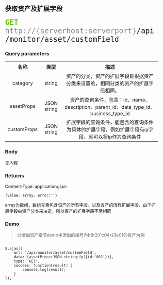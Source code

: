## 获取资产及扩展字段

<font face="Droid Sans Mono,monospace" size="5">
<font color="#61C000"><b>GET</b></font> <font color="#888">http://{serverhost:serverport}</font>/api/monitor/asset/customField
</font>


### Query parameters
<table>
    <tr>
        <th><b>名称</b></th>
        <th><b>类型</b></th>
        <th><b>描述</b></th>
    </tr>
    <tr align="center">
        <td>category</td>
        <td>string</td>
        <td>资产的分类，资产的扩展字段是根据资产分类来设置的，相同分类的资产的扩展字段相同。</td>
    </tr>
    <tr align="center">
        <td>assetProps</td>
        <td>JSON string</td>
        <td>资产的查询条件，包含：id、name、description、parent_id、data_type_id、business_type_id</td>
    </tr>
    <tr align="center">
        <td>customProps</td>
        <td>JSON string</td>
        <td>扩展字段的查询条件，能包含的查询条件为具体的扩展字段，例如扩展字段有ip字段，就可以将ip作为查询条件</td>
    </tr>
</table>

### Body
无内容

### Returns
Content-Type: application/json

```
{value: array, error:''}
```

array为数组，数组元素包含资产的所有字段，以及资产的所有扩展字段，由于扩展字段由资产分类来决定，所以资产的扩展字段不尽相同

### Demo
>以增加资产章节demo中添加的编号为b8r201c04r23e01的资产为例

```

$.ajax({
    url: '/api/monitor/asset/customField',
    data: {assetProps:JSON.stringify({id:'002'})},
    type: 'GET',
    success: function(result) {
        console.log(result);
    }
});
```
